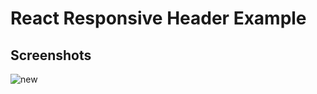 # React Responsive Header Example

## Screenshots

![new](https://user-images.githubusercontent.com/34853850/106364848-b3142300-6310-11eb-974f-3b642c886365.png)

